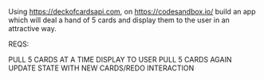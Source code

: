 Using https://deckofcardsapi.com, on https://codesandbox.io/ 
build an app which will deal a hand of 5 cards and display them to the user in an attractive way.

REQS:

PULL 5 CARDS AT A TIME
DISPLAY TO USER
PULL 5 CARDS AGAIN
UPDATE STATE WITH NEW CARDS/REDO INTERACTION
